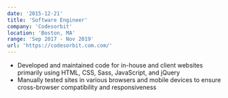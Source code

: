```yaml
---
date: '2015-12-21'
title: 'Software Engineer'
company: 'Codesorbit'
location: 'Boston, MA'
range: 'Sep 2017 - Nov 2019'
url: 'https://codesorbit.com.com/'
---
```


- Developed and maintained code for in-house and client websites primarily using HTML, CSS, Sass, JavaScript, and jQuery
- Manually tested sites in various browsers and mobile devices to ensure cross-browser compatibility and responsiveness
